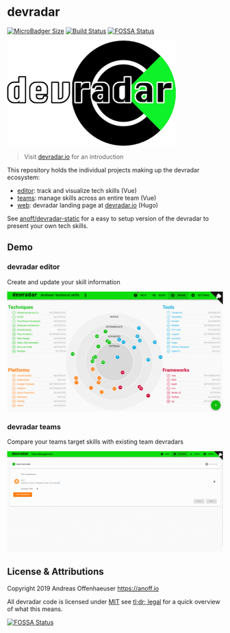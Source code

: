 # devradar

[![MicroBadger Size](https://img.shields.io/microbadger/image-size/anoff/devradar.svg)](https://microbadger.com/images/anoff/devradar)
[![Build Status](https://cloud.drone.io/api/badges/anoff/devradar/status.svg)](https://cloud.drone.io/anoff/devradar)
[![FOSSA Status](https://app.fossa.io/api/projects/git%2Bgithub.com%2Fanoff%2Fdevradar.svg?type=shield)](https://app.fossa.io/projects/git%2Bgithub.com%2Fanoff%2Fdevradar?ref=badge_shield)

<img src="assets/logo-text.png">

> Visit [devradar.io](https://devradar.io) for an introduction

This repository holds the individual projects making up the devradar ecosystem:

* [editor](editor/): track and visualize tech skills (Vue)
* [teams](teams/): manage skills across an entire team (Vue)
* [web](web/): devradar landing page at [devradar.io](//devradar.io) (Hugo)

See [anoff/devradar-static](https://github.com/anoff/devradar-static) for a easy to setup version of the devradar to present your own tech skills.

## Demo

### devradar editor

Create and update your skill information

<img src="assets/editor-demo.gif" alt="video of the editor app">

### devradar teams

Compare your teams target skills with existing team devradars

<img src="assets/teams-demo.gif" alt="video of the teams app">

## License & Attributions

Copyright 2019 Andreas Offenhaeuser <https://anoff.io>

All devradar code is licensed under [MIT](LICENSE) see [tl;dr; legal](https://tldrlegal.com/license/mit-license) for a quick overview of what this means.

[![FOSSA Status](https://app.fossa.io/api/projects/git%2Bgithub.com%2Fanoff%2Fdevradar.svg?type=large)](https://app.fossa.io/projects/git%2Bgithub.com%2Fanoff%2Fdevradar?ref=badge_large)

